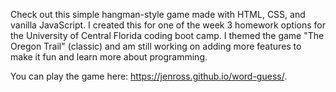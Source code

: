 Check out this simple hangman-style game made with HTML, CSS, and vanilla JavaScript. I created this for one of the week 3 homework options for the University of Central Florida coding boot camp. I themed the game "The Oregon Trail" (classic) and am still working on adding more features to make it fun and learn more about programming. 

You can play the game here: https://jenross.github.io/word-guess/. 